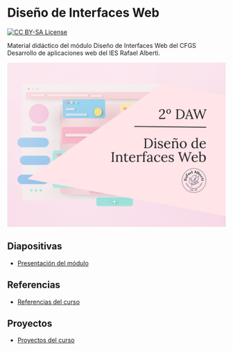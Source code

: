 # Diseño de Interfaces Web

<p>
  <a href="LICENSE">
      <img src="https://img.shields.io/badge/License-CC%20BY--SA%204.0-lightgrey.svg?longCache=true" alt="CC BY-SA License">
    </a>
</p>

Material didáctico del módulo Diseño de Interfaces Web del CFGS Desarrollo de aplicaciones web del IES Rafael Alberti.

<p align="center">
  <img src="logos/Portada-DIW.png" alt="Cover Diseño de Interfaces Web">
</p>
<section>


## Diapositivas

- [Presentación del módulo](https://envasadoralvacio.github.io/24-25-DIW/slides/presentacion.html)

## Referencias

- [Referencias del curso](https://envasadoralvacio.github.io/24-25-DIW/docs/referencias)

## Proyectos
- [Proyectos del curso](https://envasadoralvacio.github.io/24-25-DIW/docs/proyectos/)
